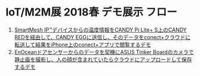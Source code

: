 IoT/M2M展 2018春 デモ展示 フロー
===

1. [SmartMesh IP™デバイスからの温度情報をCANDY Pi Lite+ S上のCANDY REDを経由して、CANDY EGGに送信し、そのデータをconect+クラウドに転送して結果をiPhone上のconect+アプリで閲覧するデモ](smartmesh-ip-conect-plus/README.md)
1. [EnOceanドアセンサーからのデータを契機にASUS Tinker Boardのカメラで静止画を撮影し、人の顔が含まれていたらクラウドにアップロードして保存するデモ](camera-enocean/README.md)
